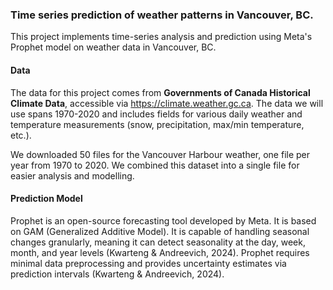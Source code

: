 ### Time series prediction of weather patterns in Vancouver, BC. 

This project implements time-series analysis and prediction using Meta's Prophet model on weather data in Vancouver, BC. 

#### Data 

The data for this project comes from **Governments of Canada Historical Climate Data**, accessible via https://climate.weather.gc.ca. The data we will use spans 1970-2020 and includes fields for various daily weather and temperature measurements (snow, precipitation, max/min temperature, etc.).  

We downloaded 50 files for the Vancouver Harbour weather, one file per year from 1970 to 2020. We combined this dataset into a single file for easier analysis and modelling. 

#### Prediction Model
Prophet is an open-source forecasting tool developed by Meta. It is based on GAM (Generalized Additive Model). It is capable of handling seasonal changes granularly, meaning it can detect seasonality at the day, week, month, and year levels (Kwarteng & Andreevich, 2024). Prophet requires minimal data preprocessing and provides uncertainty estimates via prediction intervals (Kwarteng & Andreevich, 2024).
